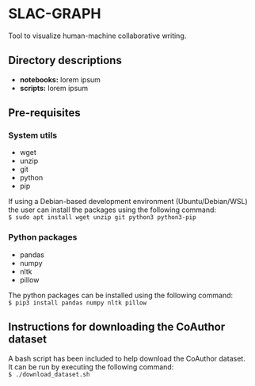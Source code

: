 # SLAC-GRAPH
Tool to visualize human-machine collaborative writing.

## Directory descriptions
- **notebooks:** lorem ipsum
- **scripts:** lorem ipsum

## Pre-requisites

### System utils
- wget
- unzip
- git
- python
- pip

If using a Debian-based development environment (Ubuntu/Debian/WSL) the user can install the packages using the following command: <br>
`$ sudo apt install wget unzip git python3 python3-pip`

### Python packages
- pandas
- numpy
- nltk
- pillow

The python packages can be installed using the following command: <br>
`$ pip3 install pandas numpy nltk pillow`

## Instructions for downloading the CoAuthor dataset

A bash script has been included to help download the CoAuthor dataset. <br>
It can be run by executing the following command: <br>
`$ ./download_dataset.sh`
